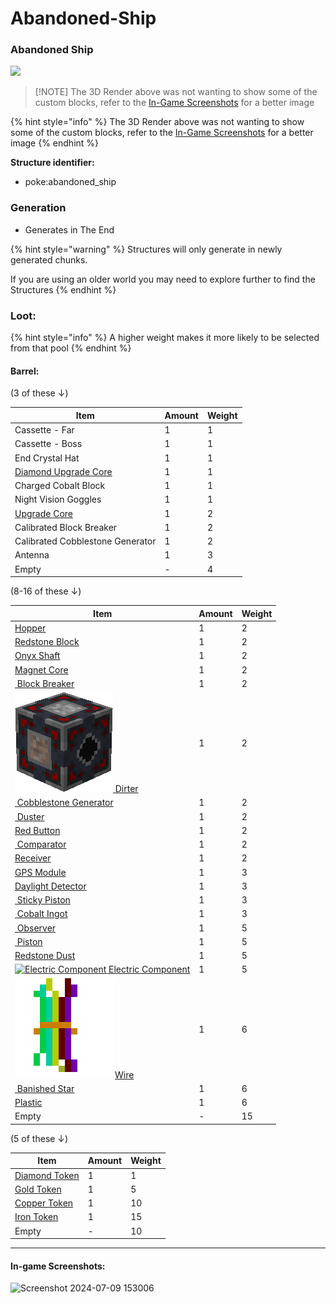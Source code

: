 # Abandoned-Ship

### Abandoned Ship

![](https://github.com/ItsMePok/PFE/assets/136857747/0a6d8e73-4850-40f0-9f85-f6dc912ef49e)

> \[!NOTE] The 3D Render above was not wanting to show some of the custom blocks, refer to the [In-Game Screenshots](https://pfewiki.gitbook.io/home/sturctures/abandoned-ship#in-game-screenshots) for a better image

{% hint style="info" %}
The 3D Render above was not wanting to show some of the custom blocks, refer to the [In-Game Screenshots](abandoned-ship.md#in-game-screenshots) for a better image
{% endhint %}

**Structure identifier:**

* poke:abandoned\_ship

### Generation

* Generates in The End

{% hint style="warning" %}
Structures will only generate in newly generated chunks.&#x20;

If you are using an older world you may need to explore further to find the Structures
{% endhint %}

### Loot:

{% hint style="info" %}
A higher weight makes it more likely to be selected from that pool
{% endhint %}

#### **Barrel:**

(3 of these ↓)

| Item                                                                                                                                                                                    | Amount | Weight |
| --------------------------------------------------------------------------------------------------------------------------------------------------------------------------------------- | ------ | ------ |
| Cassette - Far                                                                                                                                                                          | 1      | 1      |
| Cassette - Boss                                                                                                                                                                         | 1      | 1      |
| End Crystal Hat                                                                                                                                                                         | 1      | 1      |
| [<img src="https://github.com/ItsMePok/PFE/assets/136857747/cd2e69eb-3e99-470c-89c4-ddf91c05de21" alt="" data-size="line">Diamond Upgrade Core](../items/cores/diamond-upgrade-core.md) | 1      | 1      |
| Charged Cobalt Block                                                                                                                                                                    | 1      | 1      |
| Night Vision Goggles                                                                                                                                                                    | 1      | 1      |
| [<img src="https://github.com/ItsMePok/PFE/assets/136857747/38584129-72d6-42b8-a69b-cd3b461025e8" alt="" data-size="line">Upgrade Core](../items/cores/upgrade-core.md)                 | 1      | 2      |
| Calibrated Block Breaker                                                                                                                                                                | 1      | 2      |
| Calibrated Cobblestone Generator                                                                                                                                                        | 1      | 2      |
| Antenna                                                                                                                                                                                 | 1      | 3      |
| Empty                                                                                                                                                                                   | -      | 4      |

(8-16 of these ↓)

| Item                                                                                                                                                                                                            | Amount | Weight |
| --------------------------------------------------------------------------------------------------------------------------------------------------------------------------------------------------------------- | ------ | ------ |
| [<img src="https://minecraft.wiki/images/thumb/Hopper_(D)_BE.png/150px-Hopper_(D)_BE.png?be21b" alt="" data-size="line">Hopper](https://minecraft.wiki/w/Hopper)                                                | 1      | 2      |
| [<img src="https://minecraft.wiki/images/thumb/Block_of_Redstone_JE2_BE2.png/150px-Block_of_Redstone_JE2_BE2.png?bb6e3" alt="" data-size="line">Redstone Block](https://minecraft.wiki/w/Block\_of\_Redstone)   | 1      | 2      |
| [<img src="https://github.com/user-attachments/assets/2711462c-b5b7-4923-88d2-523da33d3edd" alt="" data-size="line">Onyx Shaft](../items/crafting-components/onyx-shaft.md)                                     | 1      | 2      |
| [<img src="https://github.com/user-attachments/assets/1f634ad3-89be-4c1b-a221-e0c713fe2aa2" alt="" data-size="line">Magnet Core](../items/cores/magnet-core.md)                                                 | 1      | 2      |
| [<img src="https://github.com/user-attachments/assets/59e91e4a-dab2-4e5f-806e-1af64adc4099" alt="" data-size="line"> Block Breaker](../blocks/automation/block-breaker.md)                                      | 1      | 2      |
| [<img src="../.gitbook/assets/dirter.png" alt="" data-size="line"> Dirter](../blocks/automation/dirter.md)                                                                                                      | 1      | 2      |
| [<img src="https://github.com/user-attachments/assets/34cb4b48-f320-41d3-a8aa-68b6f2bb7bb2" alt="" data-size="line"> Cobblestone Generator](../blocks/automation/cobblestone-generator.md)                      | 1      | 2      |
| [<img src="https://github.com/user-attachments/assets/8ee539e5-315e-4aa7-8a8d-ada4f3b1fa31" alt="" data-size="line"> Duster](../blocks/automation/duster.md)                                                    | 1      | 2      |
| [<img src="https://github.com/user-attachments/assets/fc83789b-3243-493e-8d39-eef443cd0653" alt="" data-size="line">Red Button](../items/crafting-components/red-button.md)                                     | 1      | 2      |
| [<img src="https://minecraft.wiki/images/thumb/Redstone_Comparator_(S)_JE4.png/150px-Redstone_Comparator_(S)_JE4.png?c1fe6" alt="" data-size="line"> Comparator](https://minecraft.wiki/w/Redstone\_Comparator) | 1      | 2      |
| [<img src="https://github.com/user-attachments/assets/d5e4412f-b092-413f-99d9-a9e09033cd29" alt="" data-size="line">Receiver](../items/crafting-components/receiver.md)                                         | 1      | 2      |
| [<img src="https://github.com/user-attachments/assets/e86a7ee9-4449-47a6-9164-6b435c473780" alt="" data-size="line">GPS Module](../items/crafting-components/gps-module.md)                                     | 1      | 3      |
| [<img src="https://minecraft.wiki/images/thumb/Daylight_Detector_JE1_BE1.png/150px-Daylight_Detector_JE1_BE1.png?c5bbc" alt="" data-size="line">Daylight Detector](https://minecraft.wiki/w/Daylight\_Detector) | 1      | 3      |
| [<img src="https://minecraft.wiki/images/Sticky_Piston_(U)_BE.gif?8c86b" alt="" data-size="line"> Sticky Piston](https://minecraft.wiki/w/Sticky\_Piston)                                                       | 1      | 3      |
| [<img src="https://github.com/user-attachments/assets/f2b33b06-67a6-4a44-9c12-0259f8eb17a4" alt="" data-size="line"> Cobalt Ingot](../items/ingots/cobalt-ingot.md)                                             | 1      | 3      |
| [<img src="https://minecraft.wiki/images/thumb/Observer_JE4_BE3.png/150px-Observer_JE4_BE3.png?39c33" alt="" data-size="line"> Observer](https://minecraft.wiki/w/Observer)                                     | 1      | 5      |
| [<img src="https://minecraft.wiki/images/Piston_(U)_BE.gif?3a19a" alt="" data-size="line"> Piston](https://minecraft.wiki/w/Piston)                                                                             | 1      | 5      |
| <img src="https://minecraft.wiki/images/thumb/Redstone_Dust_JE2_BE2.png/150px-Redstone_Dust_JE2_BE2.png?8cf17" alt="" data-size="line">[Redstone Dust](https://minecraft.wiki/w/Redstone\_Dust)                 | 1      | 5      |
| [<img src="https://github.com/user-attachments/assets/74fc7c8a-64ec-44e5-b227-588b7485a088" alt="Electric Component" data-size="line"> Electric Component](../items/crafting-components/electric-component.md)  | 1      | 5      |
| [<img src="../.gitbook/assets/image (1).png" alt="" data-size="line">Wire](../items/crafting-components/wire.md)                                                                                                | 1      | 6      |
| [<img src="https://github.com/ItsMePok/PFE/assets/136857747/99a7c0b7-2014-4f8a-9095-0d46adb54b56" alt="" data-size="line"> Banished Star](../items/banished-stars/banished-star.md)                             | 1      | 6      |
| [<img src="https://github.com/user-attachments/assets/ef6c978f-76ec-48e4-aa89-29c2d98f4624" alt="" data-size="line">Plastic](../items/crafting-components/plastic.md)                                           | 1      | 6      |
| Empty                                                                                                                                                                                                           | -      | 15     |

(5 of these ↓)

| Item                                                                                                                                                                       | Amount | Weight |
| -------------------------------------------------------------------------------------------------------------------------------------------------------------------------- | ------ | ------ |
| [<img src="https://github.com/ItsMePok/PFE/assets/136857747/f68ea41f-65d4-45b0-8cee-a31677ddb317" alt="" data-size="line">Diamond Token](../items/tokens/diamond-token.md) | 1      | 1      |
| [<img src="https://github.com/ItsMePok/PFE/assets/136857747/76b75bd2-9056-44b3-b46a-50dd77c6abf5" alt="" data-size="line">Gold Token](../items/tokens/gold-token.md)       | 1      | 5      |
| [<img src="https://github.com/ItsMePok/PFE/assets/136857747/1c78ba2a-4a5b-4b7b-83ff-ed21aa75ebd8" alt="" data-size="line">Copper Token](../items/tokens/copper-token.md)   | 1      | 10     |
| [<img src="https://github.com/ItsMePok/PFE/assets/136857747/aa3d5a31-9866-4bd1-bc09-ba7fa6775f7e" alt="" data-size="line">Iron Token](../items/tokens/iron-token.md)       | 1      | 15     |
| Empty                                                                                                                                                                      | -      | 10     |

***

#### In-game Screenshots:

![Screenshot 2024-07-09 153006](https://github.com/ItsMePok/PFE/assets/136857747/7bdc1561-d11c-4925-bafb-67596875baef)
